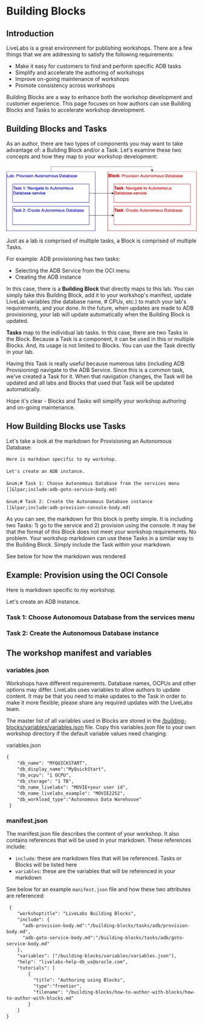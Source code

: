 # Building Blocks

## Introduction
LiveLabs is a great environment for publishing workshops. There are a few things that we are addressing to satisfy the following requirements:

* Make it easy for customers to find and perform specific ADB tasks
* Simplify and accelerate the authoring of workshops
* Improve on-going maintenance of workshops
* Promote consistency across workshops

Building Blocks are a way to enhance both the workshop development and customer experience. This page focuses on how authors can use Building Blocks and Tasks to accelerate workshop development.

## Building Blocks and Tasks
As an author, there are two types of components you may want to take advantage of: a Building Block and/or a Task. Let's examine these two concepts and how they map to your workshop development:

![Blocks and Tasks](images/lab-to-block.png " ")

Just as a lab is comprised of multiple tasks, a Block is comprised of multiple Tasks.

For example: ADB provisioning has two tasks:  
* Selecting the ADB Service from the OCI menu
* Creating the ADB instance

In this case, there is a **Building Block** that directly maps to this lab. You can simply take this Building Block, add it to your workshop's manifest, update LiveLab variables (the database name, # CPUs, etc.) to match your lab's requirements, and your done. In the future, when updates are made to ADB provisioning, your lab will update automatically when the Building Block is updated.

**Tasks** map to the individual lab tasks. In this case, there are two Tasks in the Block. Because a Task is a component, it can be used in this or multiple Blocks. And, its usage is not limited to Blocks. You can use the Task directly in your lab.

Having this Task is really useful because numerous labs (including ADB Provisioning) navigate to the ADB Service. Since this is a common task, we've created a Task for it. When that navigation changes, the Task will be updated and all labs and Blocks that used that Task will be updated automatically.

Hope it's clear - Blocks and Tasks will simplify your workshop authoring and on-going maintenance.

## How Building Blocks use Tasks
Let's take a look at the markdown for Provisioning an Autonomous Database:

```
Here is markdown specific to my workshop. 

Let's create an ADB instance.

&num;# Task 1: Choose Autonomous Database from the services menu
[]&lpar;include:adb-goto-service-body.md)

&num;# Task 2: Create the Autonomous Database instance
[]&lpar;include:adb-provision-console-body.md)

```

As you can see, the markdown for this block is pretty simple. It is including two Tasks: 1) go to the service and 2) provision using the console. It may be that the format of this Block does not meet your workshop requirements. No problem. Your workshop markdown can use these Tasks in a similar way to the Building Block. Simply include the Task within your markdown. 

See below for how the markdown was rendered

## Example: Provision using the OCI Console
Here is markdown specific to my workshop. 

Let's create an ADB instance.

### Task 1: Choose Autonomous Database from the services menu
[](include:adb-goto-service-body.md)

###  Task 2: Create the Autonomous Database instance
[](include:adb-provision-body.md)

## The workshop manifest and variables
### variables.json
Workshops have different requirements. Database names, OCPUs and other options may differ. LiveLabs uses variables to allow authors to update content. It may be that you need to make updates to the Task in order to make it more flexible; please share any required updates with the LiveLabs team.

The master list of all variables used in Blocks are stored in the [/building-blocks/variables/variables.json](../variables/variables.json) file. Copy this variables.json file to your own workshop directory if the default variable values need changing:

variables.json
```
{
    "db_name": "MYQUICKSTART",
    "db_display_name":"MyQuickStart",
    "db_ocpu": "1 OCPU",
    "db_storage": "1 TB",
    "db_name_livelabs": "MOVIE+your user id",
    "db_name_livelabs_example": "MOVIE2252",
    "db_workload_type":"Autonomous Data Warehouse"
 }
 ```

###  manifest.json
The manifest.json file describes the content of your workshop. It also contains references that will be used in your markdown. These references include:
* ```include```: these are markdown files that will be referenced. Tasks or Blocks will be listed here
* ```variables```: these are the variables that will be referenced in your markdown

 See below for an example ```manifest.json``` file and how these two attributes are referenced:
```
 {
    "workshoptitle": "LiveLabs Building Blocks",
    "include": {
      "adb-provision-body.md":"/building-blocks/tasks/adb/provision-body.md",
      "adb-goto-service-body.md":"/building-blocks/tasks/adb/goto-service-body.md"
    },
    "variables": ["/building-blocks/variables/variables.json"],
    "help": "livelabs-help-db_us@oracle.com",
    "tutorials": [
        {
          "title": "Authoring using Blocks", 
          "type":"freetier",        
          "filename": "/building-blocks/how-to-author-with-blocks/how-to-author-with-blocks.md"
        }
    ]
}
```